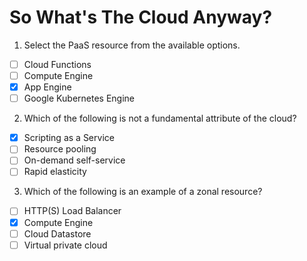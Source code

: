 # So What's The Cloud Anyway?

1. Select the PaaS resource from the available options.

- [ ] Cloud Functions
- [ ] Compute Engine
- [X] App Engine
- [ ] Google Kubernetes Engine

2. Which of the following is not a fundamental attribute of the cloud?

- [X] Scripting as a Service
- [ ] Resource pooling
- [ ] On-demand self-service
- [ ] Rapid elasticity

3. Which of the following is an example of a zonal resource?

- [ ] HTTP(S) Load Balancer
- [X] Compute Engine
- [ ] Cloud Datastore
- [ ] Virtual private cloud

